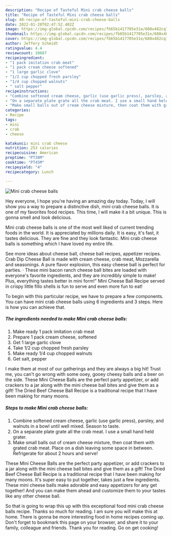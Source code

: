 ```yaml
---
description: "Recipe of Tasteful Mini crab cheese balls"
title: "Recipe of Tasteful Mini crab cheese balls"
slug: 40-recipe-of-tasteful-mini-crab-cheese-balls
date: 2022-01-20T02:47:52.402Z
image: https://img-global.cpcdn.com/recipes/fb65b1417705e31e/680x482cq70/mini-crab-cheese-balls-recipe-main-photo.jpg
thumbnail: https://img-global.cpcdn.com/recipes/fb65b1417705e31e/680x482cq70/mini-crab-cheese-balls-recipe-main-photo.jpg
cover: https://img-global.cpcdn.com/recipes/fb65b1417705e31e/680x482cq70/mini-crab-cheese-balls-recipe-main-photo.jpg
author: Jeffery Schmidt
ratingvalue: 4.4
reviewcount: 10607
recipeingredient:
- "1 pack imitation crab meat"
- "1 pack cream cheese softened"
- "1 large garlic clove"
- "1/2 cup chopped fresh parsley"
- "1/4 cup chopped walnuts"
- " salt pepper"
recipeinstructions:
- "Combine softened cream cheese, garlic (use garlic press), parsley, and walnuts in a bowl until well mixed. Season to taste."
- "On a separate plate grate all the crab meat. I use a small hand held grater."
- "Make small balls out of cream cheese mixture, then coat them with grated crab meat. Place on a dish leaving some space in between. Refrigerate for about 2 hours and serve!"
categories:
- Recipe
tags:
- mini
- crab
- cheese

katakunci: mini crab cheese 
nutrition: 253 calories
recipecuisine: American
preptime: "PT38M"
cooktime: "PT45M"
recipeyield: "4"
recipecategory: Lunch

---
```



![Mini crab cheese balls](https://img-global.cpcdn.com/recipes/fb65b1417705e31e/680x482cq70/mini-crab-cheese-balls-recipe-main-photo.jpg)

Hey everyone, I hope you're having an amazing day today. Today, I will show you a way to prepare a distinctive dish, mini crab cheese balls. It is one of my favorites food recipes. This time, I will make it a bit unique. This is gonna smell and look delicious.

Mini crab cheese balls is one of the most well liked of current trending foods in the world. It is appreciated by millions daily. It is easy, it's fast, it tastes delicious. They are fine and they look fantastic. Mini crab cheese balls is something which I have loved my entire life.

See more ideas about cheese ball, cheese ball recipes, appetizer recipes. Crab Dip Cheese Ball is made with cream cheese, crab meat, Mozzarella and seasonings. A pure flavor explosion, this easy cheese ball is perfect for parties. · These mini bacon ranch cheese ball bites are loaded with everyone&#39;s favorite ingredients, and they are incredibly simple to make! Plus, everything tastes better in mini form!&#34; Mini Cheese Ball Recipe served in crispy little fillo shells is fun to serve and even more fun to eat!


To begin with this particular recipe, we have to prepare a few components. You can have mini crab cheese balls using 6 ingredients and 3 steps. Here is how you can achieve that.

<!--inarticleads1-->

##### The ingredients needed to make Mini crab cheese balls:

1. Make ready 1 pack imitation crab meat
1. Prepare 1 pack cream cheese, softened
1. Get 1 large garlic clove
1. Take 1/2 cup chopped fresh parsley
1. Make ready 1/4 cup chopped walnuts
1. Get  salt, pepper


I make them at most of our gatherings and they are always a big hit! Trust me, you can&#39;t go wrong with some ooey, gooey cheesy balls and a beer on the side. These Mini Cheese Balls are the perfect party appetizer, or add crackers to a jar along with the mini cheese ball bites and give them as a gift! The Dried Beef Cheese Ball Recipe is a traditional recipe that I have been making for many moons. 

<!--inarticleads2-->

##### Steps to make Mini crab cheese balls:

1. Combine softened cream cheese, garlic (use garlic press), parsley, and walnuts in a bowl until well mixed. Season to taste.
1. On a separate plate grate all the crab meat. I use a small hand held grater.
1. Make small balls out of cream cheese mixture, then coat them with grated crab meat. Place on a dish leaving some space in between. Refrigerate for about 2 hours and serve!


These Mini Cheese Balls are the perfect party appetizer, or add crackers to a jar along with the mini cheese ball bites and give them as a gift! The Dried Beef Cheese Ball Recipe is a traditional recipe that I have been making for many moons. It&#39;s super easy to put together, takes just a few ingredients. These mini cheese balls make adorable and easy appetizers for any get together! And you can make them ahead and customize them to your tastes like any other cheese ball. 

So that is going to wrap this up with this exceptional food mini crab cheese balls recipe. Thanks so much for reading. I am sure you will make this at home. There is gonna be more interesting food in home recipes coming up. Don't forget to bookmark this page on your browser, and share it to your family, colleague and friends. Thank you for reading. Go on get cooking!
